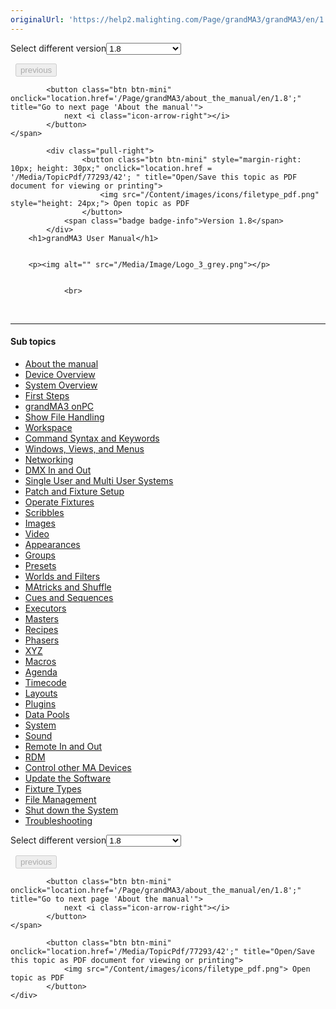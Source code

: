 ```yaml
---
originalUrl: 'https://help2.malighting.com/Page/grandMA3/grandMA3/en/1.8'
---
```


<div class="topic-navigation">

<div class="pull-right">
	<span class="pull-left">


<div class="pull-left">
<form action="/Topic/SetCurrentVersionNumber" class="form-inline" id="frmTagSelector" method="post">	<span class="form-mini">
		<div class="input-prepend"><span class="add-on">Select different version</span><select autocomplete="off" id="versionNumberId" name="versionNumberId" onchange="$(this).closest('#frmTagSelector').submit();" style="width: 120px;"><option value="">- latest -</option>
<option value="10">1.0</option>
<option value="32">1.1</option>
<option value="35">1.2</option>
<option value="36">1.3</option>
<option value="37">1.4</option>
<option value="38">1.5</option>
<option value="39">1.6</option>
<option value="40">1.7</option>
<option selected="selected" value="42">1.8</option>
</select></div>
		<input data-val="true" data-val-number="The field Int32 must be a number." data-val-required="The Int32 field is required." id="ProductId" name="ProductId" type="hidden" value="16">
		<input id="CurrentGuid" name="CurrentGuid" type="hidden" value="1184790a-c70b-4a93-abf5-ae760dd65e62">
	</span>
</form></div>&nbsp;	</span>
	<span class="pull-right" style="white-space: nowrap;">
			<button class="btn btn-mini" disabled="disabled">
				<i class="icon-arrow-left"></i> previous
			</button>

			<button class="btn btn-mini" onclick="location.href='/Page/grandMA3/about_the_manual/en/1.8';" title="Go to next page 'About the manual'">
				next <i class="icon-arrow-right"></i> 
			</button>
	</span>
</div>
<div class="clear-fix" style="margin-bottom: 10px"></div>
</div>

		
			<div class="pull-right">
					<button class="btn btn-mini" style="margin-right: 10px; height: 30px;" onclick="location.href = '/Media/TopicPdf/77293/42'; " title="Open/Save this topic as PDF document for viewing or printing">
						<img src="/Content/images/icons/filetype_pdf.png" style="height: 24px;"> Open topic as PDF
					</button>
				<span class="badge badge-info">Version 1.8</span>
			</div>
		<h1>grandMA3 User Manual</h1>


		<p><img alt="" src="/Media/Image/Logo_3_grey.png"></p>


				<br>
<div class="topic-navigation">
	<br>
	<hr>
	<h4>Sub topics</h4>
	<ul>
				<li><a href="/Page/grandMA3/about_the_manual/en/1.8">About the manual</a></li>
				<li><a href="/Page/grandMA3/device_overview/en/1.8">Device Overview</a></li>
				<li><a href="/Page/grandMA3/system/en/1.8">System Overview</a></li>
				<li><a href="/Page/grandMA3/first_steps/en/1.8">First Steps</a></li>
				<li><a href="/Page/grandMA3/onpc/en/1.8">grandMA3 onPC</a></li>
				<li><a href="/Page/grandMA3/show_file_management/en/1.8">Show File Handling</a></li>
				<li><a href="/Page/grandMA3/workspace/en/1.8">Workspace</a></li>
				<li><a href="/Page/grandMA3/csk_function_of_command_line/en/1.8">Command Syntax and Keywords</a></li>
				<li><a href="/Page/grandMA3/wvm/en/1.8">Windows, Views, and Menus</a></li>
				<li><a href="/Page/grandMA3/network/en/1.8">Networking</a></li>
				<li><a href="/Page/grandMA3/dmx/en/1.8">DMX In and Out</a></li>
				<li><a href="/Page/grandMA3/user/en/1.8">Single User and Multi User Systems</a></li>
				<li><a href="/Page/grandMA3/patch/en/1.8">Patch and Fixture Setup</a></li>
				<li><a href="/Page/grandMA3/operate_fixtures/en/1.8">Operate Fixtures</a></li>
				<li><a href="/Page/grandMA3/scribbles/en/1.8">Scribbles</a></li>
				<li><a href="/Page/grandMA3/image/en/1.8">Images</a></li>
				<li><a href="/Page/grandMA3/video/en/1.8">Video</a></li>
				<li><a href="/Page/grandMA3/appear/en/1.8">Appearances</a></li>
				<li><a href="/Page/grandMA3/group/en/1.8">Groups</a></li>
				<li><a href="/Page/grandMA3/presets/en/1.8">Presets</a></li>
				<li><a href="/Page/grandMA3/worldfilter/en/1.8">Worlds and Filters</a></li>
				<li><a href="/Page/grandMA3/matricks/en/1.8">MAtricks and Shuffle</a></li>
				<li><a href="/Page/grandMA3/cue_sequence/en/1.8">Cues and Sequences</a></li>
				<li><a href="/Page/grandMA3/executor/en/1.8">Executors</a></li>
				<li><a href="/Page/grandMA3/masters/en/1.8">Masters</a></li>
				<li><a href="/Page/grandMA3/recipes/en/1.8">Recipes</a></li>
				<li><a href="/Page/grandMA3/phaser/en/1.8">Phasers</a></li>
				<li><a href="/Page/grandMA3/xyz/en/1.8">XYZ</a></li>
				<li><a href="/Page/grandMA3/macros/en/1.8">Macros</a></li>
				<li><a href="/Page/grandMA3/agenda/en/1.8">Agenda</a></li>
				<li><a href="/Page/grandMA3/timecode/en/1.8">Timecode</a></li>
				<li><a href="/Page/grandMA3/Layouts/en/1.8">Layouts</a></li>
				<li><a href="/Page/grandMA3/Plugins/en/1.8">Plugins</a></li>
				<li><a href="/Page/grandMA3/datapool/en/1.8">Data Pools</a></li>
				<li><a href="/Page/grandMA3/system_information/en/1.8">System</a></li>
				<li><a href="/Page/grandMA3/sound/en/1.8">Sound</a></li>
				<li><a href="/Page/grandMA3/remote_inputs/en/1.8">Remote In and Out</a></li>
				<li><a href="/Page/grandMA3/RDM/en/1.8">RDM</a></li>
				<li><a href="/Page/grandMA3/control_other_ma_devices/en/1.8">Control other MA Devices</a></li>
				<li><a href="/Page/grandMA3/update/en/1.8">Update the Software</a></li>
				<li><a href="/Page/grandMA3/fixture_types/en/1.8">Fixture Types</a></li>
				<li><a href="/Page/grandMA3/file_management/en/1.8">File Management</a></li>
				<li><a href="/Page/grandMA3/shutdown_the_system/en/1.8">Shut down the System</a></li>
				<li><a href="/Page/grandMA3/troubleshooting/en/1.8">Troubleshooting</a></li>
	</ul>

<div class="pull-right">
	<span class="pull-left">


<div class="pull-left">
<form action="/Topic/SetCurrentVersionNumber" class="form-inline" id="frmTagSelector" method="post">	<span class="form-mini">
		<div class="input-prepend"><span class="add-on">Select different version</span><select autocomplete="off" id="versionNumberId" name="versionNumberId" onchange="$(this).closest('#frmTagSelector').submit();" style="width: 120px;"><option value="">- latest -</option>
<option value="10">1.0</option>
<option value="32">1.1</option>
<option value="35">1.2</option>
<option value="36">1.3</option>
<option value="37">1.4</option>
<option value="38">1.5</option>
<option value="39">1.6</option>
<option value="40">1.7</option>
<option selected="selected" value="42">1.8</option>
</select></div>
		<input data-val="true" data-val-number="The field Int32 must be a number." data-val-required="The Int32 field is required." id="ProductId" name="ProductId" type="hidden" value="16">
		<input id="CurrentGuid" name="CurrentGuid" type="hidden" value="1184790a-c70b-4a93-abf5-ae760dd65e62">
	</span>
</form></div>&nbsp;	</span>
	<span class="pull-right" style="white-space: nowrap;">
			<button class="btn btn-mini" disabled="disabled">
				<i class="icon-arrow-left"></i> previous
			</button>

			<button class="btn btn-mini" onclick="location.href='/Page/grandMA3/about_the_manual/en/1.8';" title="Go to next page 'About the manual'">
				next <i class="icon-arrow-right"></i> 
			</button>
	</span>
</div>
	<div class="clear-fix"></div>
	<div class="pull-right">
	
			<button class="btn btn-mini" onclick="location.href='/Media/TopicPdf/77293/42';" title="Open/Save this topic as PDF document for viewing or printing">
				<img src="/Content/images/icons/filetype_pdf.png"> Open topic as PDF
			</button>
	</div>
<div class="clear-fix" style="margin-bottom: 10px"></div>
</div>

	
